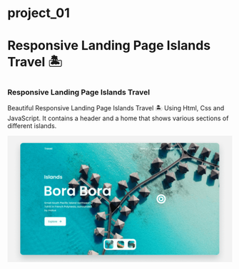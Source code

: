 # project_01




# Responsive Landing Page Islands Travel 🏝️
## 
### Responsive Landing Page Islands Travel
Beautiful Responsive Landing Page Islands Travel 🏝️ Using Html, Css and JavaScript. It contains a header and a home that shows various sections of different islands.


![Landing Page Travel](/preview.png)
